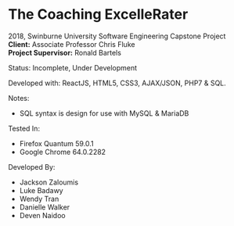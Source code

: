 # The Coaching ExcelleRater

2018, Swinburne University Software Engineering Capstone Project    
**Client:** Associate Professor Chris Fluke    
**Project Supervisor:** Ronald Bartels

Status: Incomplete, Under Development

Developed with: ReactJS, HTML5, CSS3, AJAX/JSON, PHP7 & SQL.

Notes:
* SQL syntax is design for use with MySQL & MariaDB

Tested In:
* Firefox Quantum 59.0.1
* Google Chrome 64.0.2282

Developed By:
* Jackson Zaloumis  
* Luke Badawy  
* Wendy Tran  
* Danielle Walker  
* Deven Naidoo  
